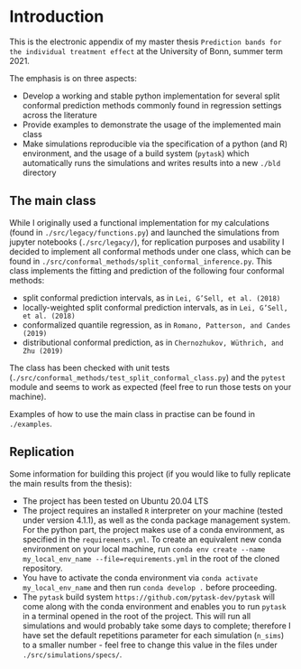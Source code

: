 # Introduction

This is the electronic appendix of my master thesis ``Prediction bands for the individual treatment effect`` at the
University of Bonn, summer term 2021.

The emphasis is on three aspects:

- Develop a working and stable python implementation for several split conformal prediction methods commonly 
found in regression settings across the literature
- Provide examples to demonstrate the usage of the implemented main class
- Make simulations reproducible via the specification of a python (and R) environment, and
the usage of a build system (``pytask``) which automatically runs the simulations and writes results into a new ``./bld`` directory

## The main class

While I originally used a functional implementation for my calculations (found in  ``./src/legacy/functions.py``) and launched the simulations from jupyter notebooks (``./src/legacy/``), for replication purposes and usability I decided to implement all 
conformal methods under one class, which can be found in ``./src/conformal_methods/split_conformal_inference.py``. This class 
implements the fitting and prediction of the following four conformal methods:

- split conformal prediction intervals, as in ``Lei, G’Sell, et al. (2018)``
- locally-weighted split conformal prediction intervals, as in ``Lei, G’Sell, et al. (2018)``
- conformalized quantile regression, as in ``Romano, Patterson, and Candes (2019)``
- distributional conformal prediction, as in ``Chernozhukov, Wüthrich, and Zhu (2019)``

The class has been checked with unit tests (``./src/conformal_methods/test_split_conformal_class.py``) and the ``pytest`` module and seems to work as expected (feel free to run those tests on your machine).

Examples of how to use the main class in practise can be found in ``./examples``.

## Replication

Some information for building this project (if you would like to fully replicate the main results from the thesis):

- The project has been tested on Ubuntu 20.04 LTS
- The project requires an installed ``R`` interpreter on your machine (tested under version 4.1.1), as well as the conda package management system. For the python part, the project makes use of a conda environment, as specified in the ``requirements.yml``. To create an equivalent new conda environment on your local machine, run ``conda env create --name my_local_env_name --file=requirements.yml`` in the root of the cloned repository.
- You have to activate the conda environment via ``conda activate my_local_env_name`` and then run ``conda develop .`` before proceeding.
- The `pytask` build system ``https://github.com/pytask-dev/pytask`` will come along with the conda environment and enables you to run `pytask` in a terminal opened in the root of the project. This will run all simulations and would probably take some days to complete; therefore I have set the default repetitions parameter for each simulation (``n_sims``) to a smaller number - feel free to change this value in the files under ``./src/simulations/specs/``.
